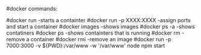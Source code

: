 #docker commands:

#docker run -starts a containter
#docker run -p XXXX:XXXX -assign ports and start a container
#docker images -shows images
#docker ps -a -shows contatiners
#docker ps -shows containters that is running
#docker rm -remove a container
#docker rmi -remove an image
#docker run -p 7000:3000 -v ${PWD}:/var/www -w '/var/www' node npm start 
